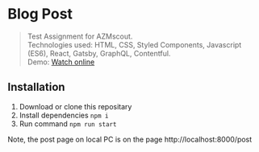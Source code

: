 #  Blog Post

> Test Assignment for AZMscout.\
> Technologies used: HTML, CSS, Styled Components, Javascript (ES6), React, Gatsby, GraphQL, Contentful.\
> Demo: <a href="https://magtesyan.github.io/test-tochka-tochka">Watch online</a>

## Installation

1. Download or clone this repositary
2. Install dependencies `npm i`
3. Run command `npm run start`

Note, the post page on local PC is on the page http://localhost:8000/post
